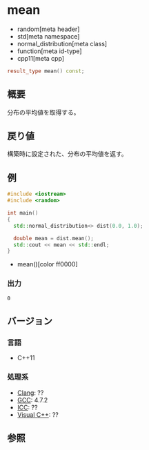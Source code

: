 # mean
* random[meta header]
* std[meta namespace]
* normal_distribution[meta class]
* function[meta id-type]
* cpp11[meta cpp]

```cpp
result_type mean() const;
```

## 概要
分布の平均値を取得する。


## 戻り値
構築時に設定された、分布の平均値を返す。


## 例
```cpp example
#include <iostream>
#include <random>

int main()
{
  std::normal_distribution<> dist(0.0, 1.0);

  double mean = dist.mean();
  std::cout << mean << std::endl;
}
```
* mean()[color ff0000]

### 出力
```
0
```

## バージョン
### 言語
- C++11

### 処理系
- [Clang](/implementation.md#clang): ??
- [GCC](/implementation.md#gcc): 4.7.2
- [ICC](/implementation.md#icc): ??
- [Visual C++](/implementation.md#visual_cpp): ??


## 参照


